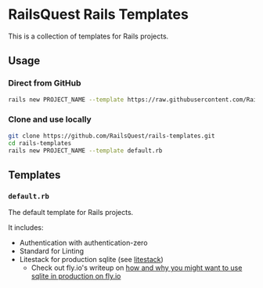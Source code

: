 # RailsQuest Rails Templates

This is a collection of templates for Rails projects.

## Usage

### Direct from GitHub

```bash
rails new PROJECT_NAME --template https://raw.githubusercontent.com/RailsQuest/rails-templates/refs/heads/master/default.rb
```

### Clone and use locally

```bash
git clone https://github.com/RailsQuest/rails-templates.git
cd rails-templates
rails new PROJECT_NAME --template default.rb
```

## Templates

### `default.rb`

The default template for Rails projects.

It includes:

- Authentication with authentication-zero
- Standard for Linting
- Litestack for production sqlite (see [litestack](https://github.com/oldmoe/litestack))
  - Check out fly.io's writeup on [how and why you might want to use sqlite in production on fly.io](https://fly.io/ruby-dispatch/sqlite-and-rails-in-production/)
